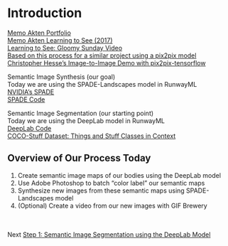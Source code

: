 # Introduction
[Memo Akten Portfolio](http://www.memo.tv/works/#selected-works)<br>
[Memo Akten Learning to See (2017)](http://www.memo.tv/portfolio/learning-to-see/)<br>
[Learning to See: Gloomy Sunday Video](https://vimeo.com/260612034)<br>
[Based on this process for a similar project using a pix2pix model](http://github.com/memo/webcam-pix2pix-tensorflow)<br>
[Christopher Hesse’s Image-to-Image Demo with pix2pix-tensorflow](https://affinelayer.com/pixsrv/)<br>

Semantic Image Synthesis (our goal)<br>
Today we are using the SPADE-Landscapes model in RunwayML<br>
[NVIDIA’s SPADE](https://nvlabs.github.io/SPADE/)<br> 
[SPADE Code](https://github.com/agermanidis/SPADE)<br>


Semantic Image Segmentation (our starting point)<br> 
Today we are using the DeepLab model in RunwayML<br>
[DeepLab Code](https://github.com/genekogan/deeplab-pytorch)<br>
[COCO-Stuff Dataset: Things and Stuff Classes in Context](https://github.com/nightrome/cocostuff)<br>



## Overview of Our Process Today
1. Create semantic image maps of our bodies using the DeepLab model
2. Use Adobe Photoshop to batch “color label” our semantic maps
3. Synthesize new images from these semantic maps using SPADE-Landscapes model
4. (Optional) Create a video from our new images with GIF Brewery

<br></br>
Next [Step 1: Semantic Image Segmentation using the DeepLab Model](https://github.com/ellennickles/painting-landscapes-with-the-body/blob/master/outline/03-step1-deepLab.md)